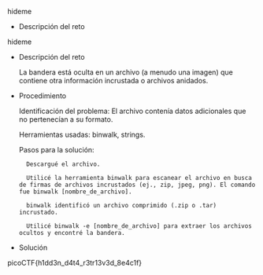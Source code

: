 hideme

- Descripción del reto

hideme

- Descripción del reto

    La bandera está oculta en un archivo (a menudo una imagen) que contiene otra información incrustada o archivos anidados.

- Procedimiento

    Identificación del problema: El archivo contenía datos adicionales que no pertenecían a su formato.

    Herramientas usadas: binwalk, strings.

    Pasos para la solución:

        Descargué el archivo.

        Utilicé la herramienta binwalk para escanear el archivo en busca de firmas de archivos incrustados (ej., zip, jpeg, png). El comando fue binwalk [nombre_de_archivo].

        binwalk identificó un archivo comprimido (.zip o .tar) incrustado.

        Utilicé binwalk -e [nombre_de_archivo] para extraer los archivos ocultos y encontré la bandera.

- Solución

picoCTF{h1dd3n_d4t4_r3tr13v3d_8e4c1f}

